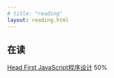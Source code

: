 ```yaml
---
# title: "reading"
layout: reading.html 
---
```


## 在读
[Head First JavaScript程序设计](https://book.douban.com/subject/27120520/)  50%